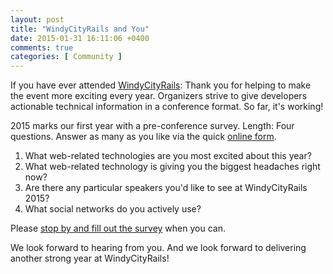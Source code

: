 ```yaml
---
layout: post
title: "WindyCityRails and You"
date: 2015-01-31 16:11:06 +0400
comments: true
categories: [ Community ]
---
```

If you have ever attended [WindyCityRails](http://windycityrails.org): Thank you for helping to make the event more exciting every year. Organizers strive to give developers actionable technical information in a conference format. So far, it's working!

<!--more-->

2015 marks our first year with a pre-conference survey. Length: Four questions. Answer as many as you like via the quick [online form](https://www.surveymonkey.com/r/XHF85YN).

1. What web-related technologies are you most excited about this year?
2. What web-related technology is giving you the biggest headaches right now?
3. Are there any particular speakers you'd like to see at WindyCityRails 2015?
4. What social networks do you actively use?

Please [stop by and fill out the survey](https://www.surveymonkey.com/r/XHF85YN) when you can.

We look forward to hearing from you. And we look forward to delivering another strong year at WindyCityRails!

